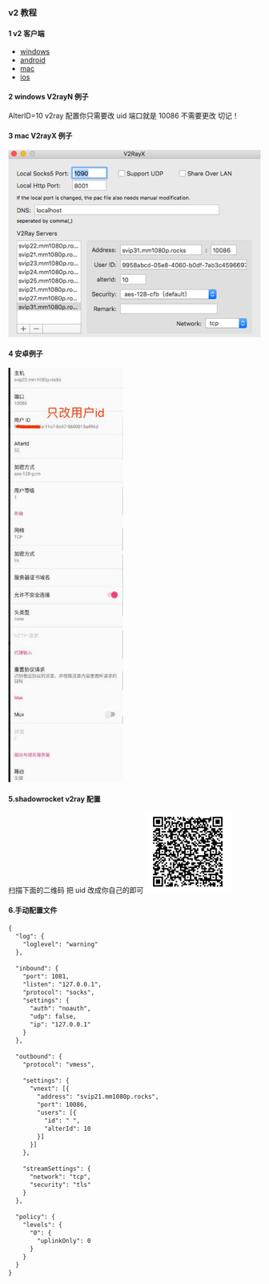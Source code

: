 ### v2 教程
#### 1 v2 客户端
- [windows](https://github.com/2dust/v2rayN/releases)
- [android](https://play.google.com/store/apps/details?id=com.github.dawndiy.bifrostv)
- [mac](https://github.com/Cenmrev/V2RayX)
- [ios](https://itunes.apple.com/us/app/kitsunebi/id1275446921?mt=8)

#### 2 windows V2rayN 例子
AlterID=10 v2ray 配置你只需要改 uid 端口就是 10086 不需要更改 切记！

#### 3 mac V2rayX 例子 
![](../img/mac-v2.png)

#### 4 安卓例子
![](../img/and.png)

#### 5.shadowrocket v2ray 配置
扫描下面的二维码 把 uid 改成你自己的即可
![](../img/rocket-v2.png)

#### 6.手动配置文件
```
{
  "log": {
    "loglevel": "warning"
  },

  "inbound": {
    "port": 1081,
    "listen": "127.0.0.1",
    "protocol": "socks",
    "settings": {
      "auth": "noauth",
      "udp": false,
      "ip": "127.0.0.1"
    }
  },

  "outbound": {
    "protocol": "vmess",

    "settings": {
      "vnext": [{
        "address": "svip21.mm1080p.rocks",
        "port": 10086,
        "users": [{
          "id": " ",
          "alterId": 10
        }]
      }]
    },

    "streamSettings": {
      "network": "tcp",
      "security": "tls"
    }
  },

  "policy": {
    "levels": {
      "0": {
        "uplinkOnly": 0
      }
    }
  }
}
```
